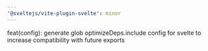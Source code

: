 ```yaml
---
'@sveltejs/vite-plugin-svelte': minor
---
```


feat(config): generate glob optimizeDeps.include config for svelte to increase compatibility with future exports
